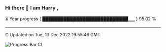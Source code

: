### Hi there 👋 I am Harry , 

⏳ Year progress { ████████████████████████████▁▁ } 95.02 %

---

⏰ Updated on Tue, 13 Dec 2022 19:55:46 GMT

![Progress Bar CI](https://github.com/duykhang68/duykhang68/workflows/Progress%20Bar%20CI/badge.svg)
